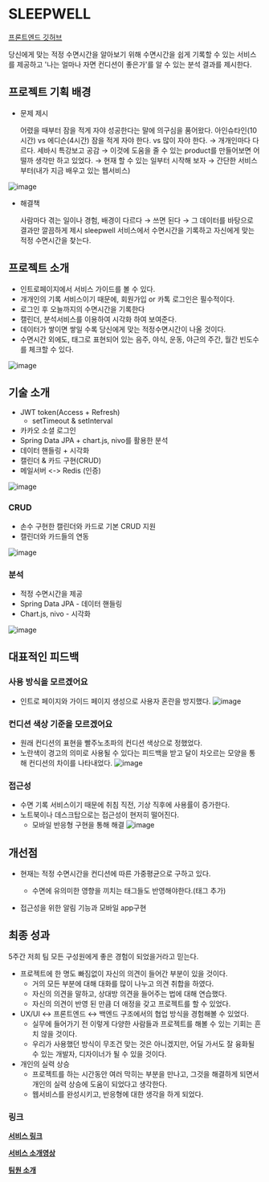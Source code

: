 # SLEEPWELL
[프론트엔드 깃허브](https://github.com/sleeeepWELL/FrontEnd)

당신에게 맞는 적정 수면시간을 알아보기 위해
수면시간을 쉽게 기록할 수 있는 서비스를 제공하고
'나는 얼마나 자면 컨디션이 좋은가'를
알 수 있는 분석 결과를 제시한다.

## 프로젝트 기획 배경

- 문제 제시

  어렸을 때부터 잠을 적게 자야 성공한다는 말에 의구심을 품어왔다.
  아인슈타인(10시간) vs 에디슨(4시간)
  잠을 적게 자야 한다. vs 많이 자야 한다. → 개개인마다 다르다.
  세바시 특강보고 공감 → 이것에 도움을 줄 수 있는 product를 만들어보면 어떨까 생각만 하고 있었다.
  → 현재 할 수 있는 일부터 시작해 보자 → 간단한 서비스부터(내가 지금 배우고 있는 웹서비스)

![image](https://user-images.githubusercontent.com/53491653/119460984-3521cf00-bd7a-11eb-8599-e1623cfb4c6a.png)


- 해결책

  사람마다 겪는 일이나 경험, 배경이 다르다 → 쓰면 된다 → 그 데이터를 바탕으로 결과만 깔끔하게 제시
  sleepwell 서비스에서 수면시간을 기록하고 자신에게 맞는 적정 수면시간을 찾는다.



## 프로젝트 소개

- 인트로페이지에서 서비스 가이드를 볼 수 있다.
- 개개인의 기록 서비스이기 때문에, 회원가입 or 카톡 로그인은 필수적이다.
- 로그인 후 오늘까지의 수면시간을 기록한다
- 캘린더, 분석서비스를 이용하여 시각화 하여 보여준다.
- 데이터가 쌓이면 쌓일 수록 당신에게 맞는 적정수면시간이 나올 것이다.
- 수면시간 외에도, 태그로 표현되어 있는 음주, 야식, 운동, 야근의 주간, 월간 빈도수를 체크할 수 있다.

![image](https://user-images.githubusercontent.com/53491653/119460900-1d4a4b00-bd7a-11eb-9e7b-95928c3cbf11.png)


## 기술 소개
* JWT token(Access + Refresh)
  * setTimeout & setInterval
* 카카오 소셜 로그인
* Spring Data JPA + chart.js, nivo를 활용한 분석
* 데이터 핸들링 + 시각화
* 캘린더 & 카드 구현(CRUD)
* 메일서버 <-> Redis (인증)

![image](https://user-images.githubusercontent.com/53491653/119461912-2687e780-bd7b-11eb-9b53-859291b404f2.png)

### CRUD

* 손수 구현한 캘린더와 카드로 기본 CRUD 지원
* 캘린더와 카드들의 연동

![image](https://user-images.githubusercontent.com/53491653/119824891-5aa50900-bf31-11eb-9ab8-229bef2701a9.png)

### 분석
* 적정 수면시간을 제공
* Spring Data JPA - 데이터 핸들링
* Chart.js, nivo - 시각화

![image](https://user-images.githubusercontent.com/53491653/119824949-68f32500-bf31-11eb-8b10-6dc412e2bc9a.png)


## 대표적인 피드백

### 사용 방식을 모르겠어요

- 인트로 페이지와 가이드 페이지 생성으로 사용자 혼란을 방지했다.
  ![image](https://user-images.githubusercontent.com/53491653/119825042-84f6c680-bf31-11eb-8c91-e479af595a00.png)

### 컨디션 색상 기준을 모르겠어요

- 원래 컨디션의 표현을 빨주노초파의 컨디션 색상으로 정했었다.
- 노란색이 경고의 의미로 사용될 수 있다는 피드백을 받고 달이 차오르는 모양을 통해 컨디션의 차이를 나타내었다.
  ![image](https://user-images.githubusercontent.com/53491653/119825099-9213b580-bf31-11eb-94f1-7b4ee96d8926.png)

### 접근성
- 수면 기록 서비스이기 때문에 취침 직전, 기상 직후에 사용률이 증가한다.
- 노트북이나 데스크탑으로는 접근성이 현저히 떨어진다.
  - 모바일 반응형 구현을 통해 해결
  ![image](https://user-images.githubusercontent.com/53491653/119825299-c4bdae00-bf31-11eb-9f53-8e64be80300a.png)

## 개선점
* 현재는 적정 수면시간을 컨디션에 따른 가중평균으로 구하고 있다.
  - 수면에 유의미한 영향을 끼치는 태그들도 반영해야한다.(태그 추가)

* 접근성을 위한 알림 기능과 모바일 app구현

## 최종 성과

5주간 저희 팀 모든 구성원에게 좋은 경험이 되었을거라고 믿는다.

- 프로젝트에 한 명도 빠짐없이 자신의 의견이 들어간 부분이 있을 것이다.
  - 거의 모든 부분에 대해 대화를 많이 나누고 의견 취합을 하였다.
  - 자신의 의견을 말하고, 상대방 의견을 들어주는 법에 대해 연습했다.
  - 자신의 의견이 반영 된 만큼 더 애정을 갖고 프로젝트를 할 수 있었다.
- UX/UI ↔  프론트엔드 ↔  백엔드 구조에서의 협업 방식을 경험해볼 수 있었다.
  - 실무에 들어가기 전 이렇게 다양한 사람들과 프로젝트를 해볼 수 있는 기회는 흔치 않을 것이다.
  - 우리가 사용했던 방식이 무조건 맞는 것은 아니겠지만, 어딜 가서도 잘 융화될 수 있는 개발자, 디자이너가 될 수 있을 것이다.
- 개인의 실력 상승
  - 프로젝트를 하는 시간동안 여러 막히는 부분을 만나고, 그것을 해결하게 되면서 개인의 실력 상승에 도움이 되었다고 생각한다.
  - 웹서비스를 완성시키고, 반응형에 대한 생각을 하게 되었다.

### 링크
**[서비스 링크](https://teamsleepwell.com/ )**

**[서비스 소개영상](https://www.youtube.com/watch?v=M2vI5zLiEUw&t=1s)**

**[팀원 소개](https://www.notion.so/TeamSleepwell-dcb0a3d7c4fc47d781479c33c3929e48 )**
